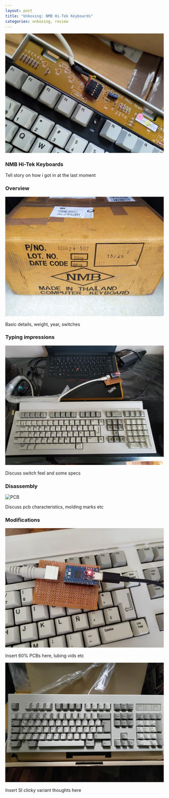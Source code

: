 ```yaml
---
layout: post
title: "Unboxing: NMB Hi-Tek Keyboards"
categories: unboxing, review
---
```

![Overview](/assets/si_boards/overview.jpg)

### NMB Hi-Tek Keyboards

Tell story on how i got in at the last moment

### Overview
![Top](/assets/si_boards/shipment.jpg)

Basic details, weight, year, switches

### Typing impressions
![Usage](/assets/si_boards/workspace.jpg)

Discuss switch feel and some specs

### Disassembly
![PCB](/assets/si_boards/disassembly.png)

Discuss pcb characteristics, molding marks etc

### Modifications

![Modifications](/assets/si_boards/modification.jpg)

Insert 60% PCBs here, lubing vids etc

![Others](/assets/si_boards/top.jpg)

Insert SI clicky variant thoughts here